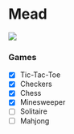 # Mead
<img src="https://img.shields.io/github/license/mashape/apistatus.svg" />

### Games
- [x] Tic-Tac-Toe
- [x] Checkers
- [x] Chess
- [x] Minesweeper
- [ ] Solitaire
- [ ] Mahjong
